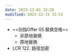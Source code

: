 ```yaml
---
date: 2023-11-01 15:28
modified: 2023-12-15 15:51
---
```


- ==剑指Offer 05.替换空格==
	- 非原地替换
	- 原地替换
- LCR 122. 路径加密